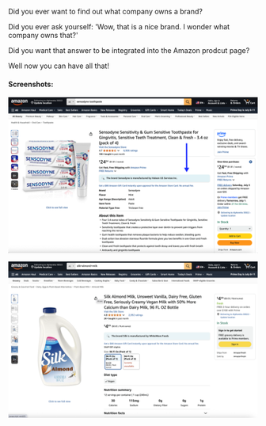 Did you ever want to find out what company owns a brand?

Did you ever ask yourself: 'Wow, that is a nice brand. I wonder what company owns that?'

Did you want that answer to be integrated into the Amazon prodcut page?

Well now you can have all that!



#### Screenshots: 

![name](https://github.com/wintercoder1/Cypher-Brand-Decoder/blob/main/images/screenshots/sensodyne_by_haleon.png)


![name](https://github.com/wintercoder1/Cypher-Brand-Decoder/blob/main/images/screenshots/silk_by_whitewave.png)

